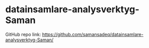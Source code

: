 # datainsamlare-analysverktyg-Saman

GitHub repo link: https://github.com/samansadeq/datainsamlare-analysverktyg-Saman/
